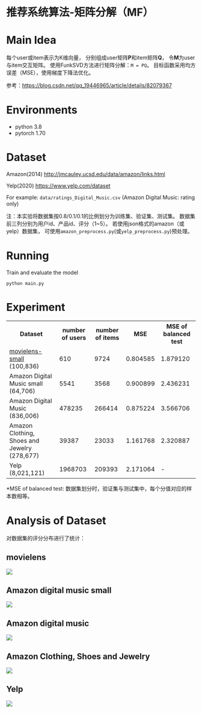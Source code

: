 
# 推荐系统算法-矩阵分解（MF）

# Main Idea

每个user或item表示为K维向量，
分别组成user矩阵**P**和item矩阵**Q**，
令**M**为user与item交互矩阵。
使用FunkSVD方法进行矩阵分解：`M = PQ`。
目标函数采用均方误差（MSE），使用梯度下降法优化。

参考：https://blog.csdn.net/qq_19446965/article/details/82079367

# Environments
+ python 3.8
+ pytorch 1.70

# Dataset

Amazon(2014) http://jmcauley.ucsd.edu/data/amazon/links.html

Yelp(2020) https://www.yelp.com/dataset

For example:
`data/ratings_Digital_Music.csv` (Amazon Digital Music: rating only)

注：本实验将数据集按0.8/0.1/0.1的比例划分为训练集、验证集、测试集。
数据集前三列分别为用户id、产品id、评分（1~5）。
若使用json格式的amazon（或yelp）数据集，
可使用`amazon_preprocess.py`(或`yelp_preprocess.py`)预处理。

# Running
Train and evaluate the model
```
python main.py
```

# Experiment
<table align="center">
    <tr>
        <th>Dataset</th>
        <th>number of users</th>
        <th>number of items</th>
        <th>MSE</th>
        <th>MSE of balanced test</th>
    </tr>
    <tr>
        <td><a href="http://files.grouplens.org/datasets/movielens/ml-latest-small.zip">movielens-small</a> (100,836)</td>
        <td>610</td>
        <td>9724</td>
        <td>0.804585</td>
        <td>1.879120</td>
    </tr>
    <tr>
        <td>Amazon Digital Music small (64,706)</td>
        <td>5541</td>
        <td>3568</td>
        <td>0.900899</td>
        <td>2.436231</td>
    </tr>
    <tr>
        <td>Amazon Digital Music (836,006)</td>
        <td>478235</td>
        <td>266414</td>
        <td>0.875224</td>
        <td>3.566706</td>
    </tr>
    <tr>
        <td>Amazon Clothing, Shoes and Jewelry (278,677)</td>
        <td>39387</td>
        <td>23033</td>
        <td>1.161768</td>
        <td>2.320887</td>
    </tr>
    <tr>
        <td>Yelp (8,021,121)</td>
        <td>1968703</td>
        <td>209393</td>
        <td>2.171064</td>
        <td>-</td>
    </tr>
</table>

*MSE of balanced test: 数据集划分时，验证集与测试集中，每个分值对应的样本数相等。

# Analysis of Dataset

对数据集的评分分布进行了统计：
## movielens
<img src="data/image/movielens.png" align="middle">

## Amazon digital music small
<img src="data/image/amazon_music_5.png" align="middle">

## Amazon digital music
<img src="data/image/amazon_digital_music.png" align="middle">

## Amazon Clothing, Shoes and Jewelry
<img src="data/image/amazon_CSJ.png" align="middle">

## Yelp
<img src="data/image/yelp_rating.png" align="middle">